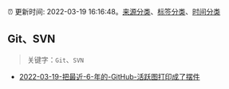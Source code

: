 :alarm_clock: 更新时间: 2022-03-19 16:16:48。[来源分类](../README.md)、[标签分类](../TAGS.md)、[时间分类](../TIMELINE.md)

## Git、SVN


> 关键字：`Git`、`SVN`



- [2022-03-19-把最近-6-年的-GitHub-活跃图打印成了摆件](https://www.v2ex.com/t/841534) 